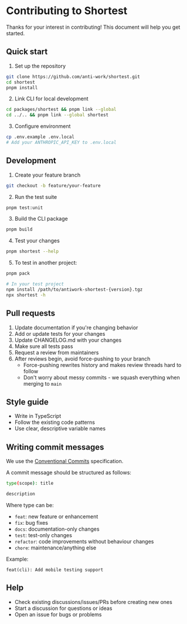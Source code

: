 # Contributing to Shortest

Thanks for your interest in contributing! This document will help you get started.

## Quick start

1. Set up the repository
```bash
git clone https://github.com/anti-work/shortest.git
cd shortest
pnpm install
```

2. Link CLI for local development
```bash
cd packages/shortest && pnpm link --global
cd ../.. && pnpm link --global shortest
```

3. Configure environment
```bash
cp .env.example .env.local
# Add your ANTHROPIC_API_KEY to .env.local
```

## Development

1. Create your feature branch
```bash
git checkout -b feature/your-feature
```

2. Run the test suite
```bash
pnpm test:unit
```

3. Build the CLI package
```bash
pnpm build
```

4. Test your changes
```bash
pnpm shortest --help
```

5. To test in another project:
```bash
pnpm pack

# In your test project
npm install /path/to/antiwork-shortest-{version}.tgz
npx shortest -h
```

## Pull requests

1. Update documentation if you're changing behavior
2. Add or update tests for your changes
3. Update CHANGELOG.md with your changes
4. Make sure all tests pass
5. Request a review from maintainers
6. After reviews begin, avoid force-pushing to your branch
   - Force-pushing rewrites history and makes review threads hard to follow
   - Don't worry about messy commits - we squash everything when merging to `main`

## Style guide

- Write in TypeScript
- Follow the existing code patterns
- Use clear, descriptive variable names

## Writing commit messages

We use the [Conventional Commits](https://www.conventionalcommits.org/en/v1.0.0/) specification.

A commit message should be structured as follows:

```bash
type(scope): title

description
```

Where type can be:
* `feat`: new feature or enhancement
* `fix`: bug fixes
* `docs`: documentation-only changes
* `test`: test-only changes
* `refactor`: code improvements without behaviour changes
* `chore`: maintenance/anything else

Example:
```
feat(cli): Add mobile testing support
```

## Help

- Check existing discussions/issues/PRs before creating new ones
- Start a discussion for questions or ideas
- Open an issue for bugs or problems
